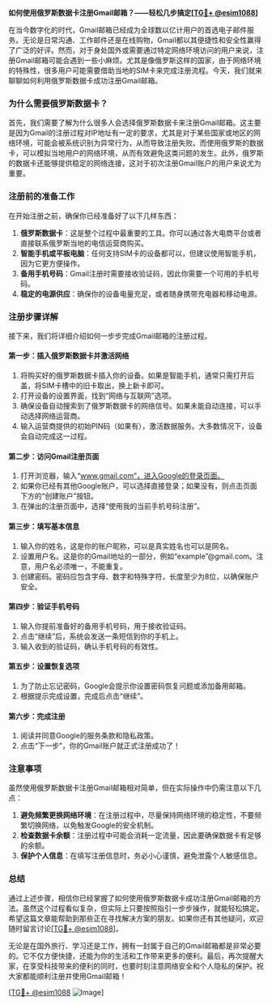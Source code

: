 **如何使用俄罗斯数据卡注册Gmail邮箱？——轻松几步搞定[[TG💪+ @esim1088](https://t.me/s/esim1088)]**

在当今数字化的时代，Gmail邮箱已经成为全球数以亿计用户的首选电子邮件服务。无论是日常沟通、工作邮件还是在线购物，Gmail都以其便捷性和安全性赢得了广泛的好评。然而，对于身处国外或需要通过特定网络环境访问的用户来说，注册Gmail邮箱可能会遇到一些小麻烦。尤其是像俄罗斯这样的国家，由于网络环境的特殊性，很多用户可能需要借助当地的SIM卡来完成注册流程。今天，我们就来聊聊如何利用俄罗斯数据卡成功注册Gmail邮箱。

### 为什么需要俄罗斯数据卡？

首先，我们需要了解为什么很多人会选择俄罗斯数据卡来注册Gmail邮箱。这主要是因为Gmail的注册过程对IP地址有一定的要求，尤其是对于某些国家或地区的网络环境，可能会被系统识别为异常行为，从而导致注册失败。而使用俄罗斯的数据卡，可以模拟当地用户的网络环境，从而有效避免这类问题的发生。此外，俄罗斯的数据卡还能够提供稳定的网络连接，这对于初次注册Gmail账户的用户来说尤为重要。

### 注册前的准备工作

在开始注册之前，确保你已经准备好了以下几样东西：

1. **俄罗斯数据卡**：这是整个过程中最重要的工具。你可以通过各大电商平台或者直接联系俄罗斯当地的电信运营商购买。
2. **智能手机或平板电脑**：任何支持SIM卡的设备都可以，但建议使用智能手机，因为它更方便操作。
3. **备用手机号码**：Gmail注册时需要接收验证码，因此你需要一个可用的手机号码。
4. **稳定的电源供应**：确保你的设备电量充足，或者随身携带充电器和移动电源。

### 注册步骤详解

接下来，我们将详细介绍如何一步步完成Gmail邮箱的注册过程。

#### 第一步：插入俄罗斯数据卡并激活网络

1. 将购买好的俄罗斯数据卡插入你的设备。如果是智能手机，通常只需打开后盖，将SIM卡槽中的旧卡取出，换上新卡即可。
2. 打开设备的设置界面，找到“网络与互联网”选项。
3. 确保设备自动搜索到了俄罗斯数据卡的网络信号。如果未能自动连接，可以手动选择网络运营商。
4. 输入运营商提供的初始PIN码（如果有），激活数据服务。大多数情况下，设备会自动完成这一过程。

#### 第二步：访问Gmail注册页面

1. 打开浏览器，输入“www.gmail.com”，进入Google的登录页面。
2. 如果你已经有其他Google账户，可以选择直接登录；如果没有，则点击页面下方的“创建账户”按钮。
3. 在弹出的注册页面中，选择“使用我的当前手机号码注册”。

#### 第三步：填写基本信息

1. 输入你的姓名，这是你的账户昵称，可以是真实姓名也可以是网名。
2. 设置用户名。这是你的Gmail地址的一部分，例如“example”@gmail.com。注意，用户名必须唯一，不能重复。
3. 创建密码。密码应包含字母、数字和特殊字符，长度至少为8位，以确保账户安全。

#### 第四步：验证手机号码

1. 输入你提前准备好的备用手机号码，用于接收验证码。
2. 点击“继续”后，系统会发送一条短信到你的手机上。
3. 输入收到的验证码，确认手机号码的有效性。

#### 第五步：设置恢复选项

1. 为了防止忘记密码，Google会提示你设置密码恢复问题或添加备用邮箱。
2. 根据提示完成设置，完成后点击“继续”。

#### 第六步：完成注册

1. 阅读并同意Google的服务条款和隐私政策。
2. 点击“下一步”，你的Gmail账户就正式注册成功了！

### 注意事项

虽然使用俄罗斯数据卡注册Gmail邮箱相对简单，但在实际操作中仍需注意以下几点：

1. **避免频繁更换网络环境**：在注册过程中，尽量保持网络环境的稳定性，不要频繁切换网络，以免触发Google的安全机制。
2. **检查数据卡余额**：注册过程中可能会消耗一定流量，因此要确保数据卡有足够的余额。
3. **保护个人信息**：在填写注册信息时，务必小心谨慎，避免泄露个人敏感信息。

### 总结

通过上述步骤，相信你已经掌握了如何使用俄罗斯数据卡成功注册Gmail邮箱的方法。虽然这个过程看似复杂，但实际上只要按照指引一步步操作，就能轻松搞定。希望这篇文章能帮助到那些正在寻找解决方案的朋友。如果你还有其他疑问，欢迎随时留言讨论[[TG💪+ @esim1088](https://t.me/s/esim1088)]。

无论是在国外旅行、学习还是工作，拥有一封属于自己的Gmail邮箱都是非常必要的。它不仅方便快捷，还能为你的生活和工作带来更多的便利。最后，再次提醒大家，在享受科技带来的便利的同时，也要时刻注意网络安全和个人隐私的保护。祝大家都能顺利注册并使用Gmail邮箱！

[[TG💪+ @esim1088](https://t.me/s/esim1088) ![Image](https://i.postimg.cc/4NQfJmqS/Snipaste-2025-05-13-00-14-12.png)]